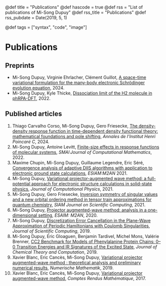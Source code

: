 @def title = "Publications"
@def hascode = true
@def rss = "List of publications of Mi-Song Dupuy"
@def rss_title = "Publications"
@def rss_pubdate = Date(2019, 5, 1)

@def tags = ["syntax", "code", "image"]

# Publications

## Preprints
  * Mi-Song Dupuy, Virginie Ehrlacher, Clément Guillot, [A space-time variational formulation for the many-body electronic Schrödinger evolution equation](https://hal.science/hal-04589758v1), 2024.
  * Mi-Song Dupuy, Kyle Thicke, [Dissociation limit of the H2 molecule in phRPA-DFT](https://hal.archives-ouvertes.fr/hal-03806571), 2022.

## Published articles
  1. Thiago Carvalho Corso, Mi-Song Dupuy, Gero Friesecke, [The density-density response function in time-dependent density functional theory: mathematical foundations and pole shifting](https://arxiv.org/abs/2301.13070), _Annales de l'Institut Henri Poincaré C_, 2024.
  1. Mi-Song Dupuy, Antoine Levitt, [Finite-size effects in response functions of molecular systems](https://hal.archives-ouvertes.fr/hal-03145143), _SMAI Journal of Computational Mathematics_, 2022.
  1. Maxime Chupin, Mi-Song Dupuy, Guillaume Legendre, Eric Séré, [Convergence analysis of adaptive DIIS algorithms with application to electronic ground state calculations](https://www.esaim-m2an.org/articles/m2an/abs/2021/07/m2an200051/m2an200051.html), _ESIAM:M2AN_ 2021.
  1. Mi-Song Dupuy, [Variational projector-augmented wave method: a full-potential approach for electronic structure calculations in solid-state physics](https://www.sciencedirect.com/science/article/pii/S0021999121004058), _Journal of Computational Physics_, 2021.
  1. Mi-Song Dupuy, Gero Friesecke, [Inversion symmetry of singular values and a new orbital ordering method in tensor train approximations for quantum chemistry](https://epubs.siam.org/doi/10.1137/20M1320122), _SIAM Journal on Scientific Computing_, 2021.
  1. Mi-Song Dupuy, [Projector augmented-wave method: analysis in a one-dimensional setting](https://doi.org/10.1051/m2an/2019017), _ESAIM: M2AN_, 2020.
  1. Mi-Song Dupuy, [Discretization Error Cancellation in the Plane-Wave Approximation of Periodic Hamiltonians with Coulomb Singularities](https://link.springer.com/article/10.1007/s10915-019-00959-6), _Journal of Scientific Computing_, 2019.
  1. Mi-Song Dupuy, Eric Gloaguen, Benjamin Tardivel, Michel Mons, Valérie Brenner, [CC2 Benchmark for Models of Phenylalanine Protein Chains: 0–0 Transition Energies and IR Signatures of the Excited State](https://pubs.acs.org/doi/abs/10.1021/acs.jctc.9b00923), _Journal of Chemical Theory and Computation_, 2019.
  1. Xavier Blanc, Eric Cancès, Mi-Song Dupuy, [Variational projector augmented-wave method : theoretical analysis and preliminary numerical results](https://link.springer.com/article/10.1007/s00211-019-01082-2), _Numerische Mathematik_, 2019.
  1. Xavier Blanc, Eric Cancès, Mi-Song Dupuy, [Variational projector augmented-wave method](https://www.sciencedirect.com/science/article/pii/S1631073X17301462), _Comptes Rendus Mathématique_, 2017.